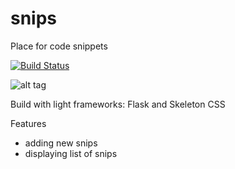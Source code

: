 # snips
Place for code snippets

[![Build Status](https://travis-ci.org/kwikiel/snips.svg?branch=master)](https://travis-ci.org/kwikiel/snips)

![alt tag](http://i.imgur.com/JBUSksP.png)

Build with light frameworks: Flask and Skeleton CSS

Features

- adding new snips
- displaying list of snips
